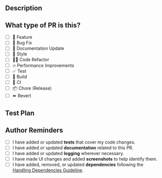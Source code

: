 ## Description

<!-- Explain what change is being made and why it was made. -->

## What type of PR is this?

<!-- Check all applicable. -->

- [ ] 🍕 Feature
- [ ] 🐛 Bug Fix
- [ ] 📝 Documentation Update
- [ ] 🎨 Style
- [ ] 🧑‍💻 Code Refactor
- [ ] 🔥 Performance Improvements
- [ ] ✅ Test
- [ ] 🤖 Build
- [ ] 🔁 CI
- [ ] 📦 Chore (Release)
- [ ] ⏩ Revert

## Test Plan

<!-- Write a detailed description of how you tested your changes. If applicable, use GIFs, video recordings, and images for support. -->

## Author Reminders

- [ ] I have added or updated **tests** that cover my code changes.
- [ ] I have added or updated **documentation** related to this PR.
- [ ] I have added or updated **logging** wherever necessary.
- [ ] I have made UI changes and added **screenshots** to help identify them.
- [ ] I have added, removed, or updated **dependencies** following the [Handling Dependencies Guideline](https://github.com/quiltedhealth/ehr?tab=readme-ov-file#handling-dependencies).

